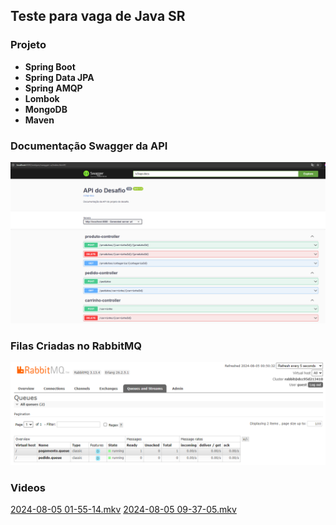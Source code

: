 ## Teste para vaga de Java SR

### Projeto
- **Spring Boot**
- **Spring Data JPA**
- **Spring AMQP**
- **Lombok**
- **MongoDB**
- **Maven**

### Documentação Swagger da API
![swagger.png](src%2Fmain%2Fresources%2Fimg%2Fswagger.png)

### Filas Criadas no RabbitMQ 
![RabbitMQ.png](src%2Fmain%2Fresources%2Fimg%2FRabbitMQ.png)

### Videos
[2024-08-05 01-55-14.mkv](src%2Fmain%2Fresources%2Fmovie%2F2024-08-05%2001-55-14.mkv)
[2024-08-05 09-37-05.mkv](src%2Fmain%2Fresources%2Fmovie%2F2024-08-05%2009-37-05.mkv)
